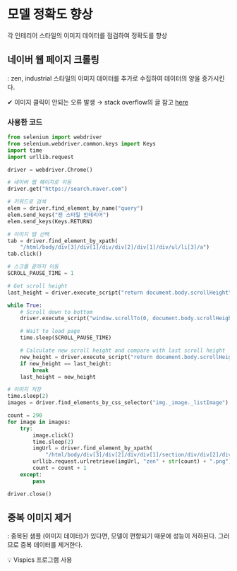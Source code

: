 # 모델 정확도 향상
각 인테리어 스타일의 이미지 데이터를 점검하여 정확도를 향상

## 네이버 웹 페이지 크롤링
: zen, industrial 스타일의 이미지 데이터를 추가로 수집하여 데이터의 양을 증가시킨다.

✔ 이미지 클릭이 안되는 오류 발생 → stack overflow의 글 참고 [here](https://stackoverflow.com/questions/48614856/python-webdriver-is-not-working-with-css-selector)

### 사용한 코드
```python
from selenium import webdriver
from selenium.webdriver.common.keys import Keys
import time
import urllib.request

driver = webdriver.Chrome()

# 네이버 웹 페이지로 이동
driver.get("https://search.naver.com")

# 키워드로 검색
elem = driver.find_element_by_name("query")
elem.send_keys("젠 스타일 인테리어")
elem.send_keys(Keys.RETURN)

# 이미지 탭 선택
tab = driver.find_element_by_xpath(
    "/html/body/div[3]/div[1]/div/div[2]/div[1]/div/ul/li[3]/a")
tab.click()

# 스크롤 끝까지 이동
SCROLL_PAUSE_TIME = 1

# Get scroll height
last_height = driver.execute_script("return document.body.scrollHeight")

while True:
    # Scroll down to bottom
    driver.execute_script("window.scrollTo(0, document.body.scrollHeight);")

    # Wait to load page
    time.sleep(SCROLL_PAUSE_TIME)

    # Calculate new scroll height and compare with last scroll height
    new_height = driver.execute_script("return document.body.scrollHeight")
    if new_height == last_height:
        break
    last_height = new_height

# 이미지 저장
time.sleep(2)
images = driver.find_elements_by_css_selector("img._image._listImage")

count = 290
for image in images:
    try:
        image.click()
        time.sleep(2)
        imgUrl = driver.find_element_by_xpath(
            "/html/body/div[3]/div[2]/div/div[1]/section/div/div[2]/div/div[1]/div[1]/div[1]/div/div/div[1]/div[1]/img").get_attribute("src")
        urllib.request.urlretrieve(imgUrl, "zen" + str(count) + ".png")
        count = count + 1
    except:
        pass

driver.close()
```
## 중복 이미지 제거
: 중복된 샘플 (이미지 데이터)가 있다면, 모델이 편향되기 때문에 성능이 저하된다. 그러므로 중복 데이터를 제거한다.

💡 Vispics 프로그램 사용
